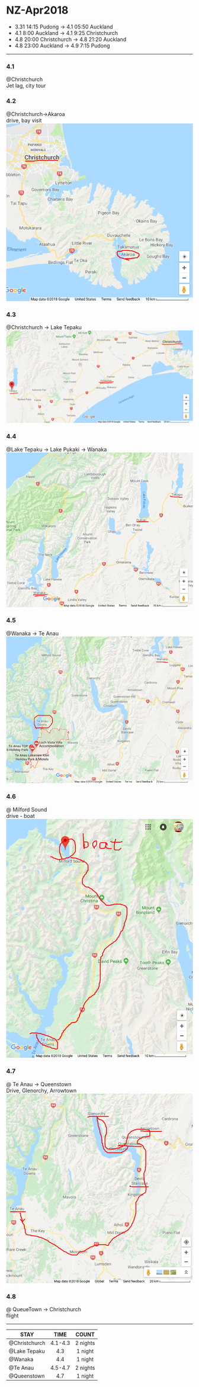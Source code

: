 # NZ-Apr2018

* 3.31 14:15 Pudong -> 4.1 05:50 Auckland  
* 4.1 8:00 Auckland -> 4.1 9:25 Christchurch
* 4.8 20:00 Christchurch -> 4.8 21:20 Auckland
* 4.8 23:00 Auckland -> 4.9 7:15 Pudong
***
### 4.1
@Christchurch  
Jet lag, city tour

### 4.2
@Christchurch->Akaroa  
drive, bay visit  
![](pics/1.png)

### 4.3
@Christchurch -> Lake Tepaku  
![](pics/2.png)

### 4.4
@Lake Tepaku -> Lake Pukaki -> Wanaka
![](pics/3.png)

### 4.5
@Wanaka -> Te Anau  
![](pics/4.png)

### 4.6
@ Milford Sound  
drive - boat
![](pics/5.png)

### 4.7
@ Te Anau -> Queenstown  
Drive, Glenorchy, Arrowtown
![](pics/6.png)

### 4.8
@ QueueTown ->  Christchurch  
flight
***
| STAY            | TIME        | COUNT    |
| --------------- |:-----------:|:--------:|
| @Christchurch   | 4.1-4.3     | 2 nights |
| @Lake Tepaku    | 4.3         | 1 night  |
| @Wanaka         | 4.4         | 1 night  |
| @Te Anau        | 4.5-4.7     | 2 nights |
| @Queenstown     | 4.7         | 1 night  |
